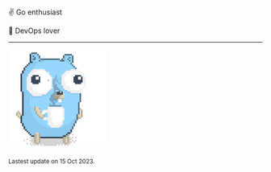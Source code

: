 :v: Go enthusiast

:muscle: DevOps lover

---

![Image alt text](/images/gopher_with_coffee.gif)


<sub>Lastest update on 15 Oct 2023.</sub>

